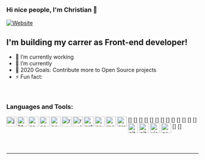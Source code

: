 ### Hi nice people, I'm Christian  👋

[![Website](https://img.shields.io/static/v1?label=linkedin&logo=linkedin&labelColor=0077ee&style=for-the-badge&message=let%27s%20connect)](https://www.linkedin.com/in/christian-haag-dev/)

## I'm building my carrer as Front-end developer!

- 🔭 I’m currently working 
- 🌱 I’m currently 
- 🥅 2020 Goals: Contribute more to Open Source projects
- ⚡ Fun fact: 

<br />

### Languages and Tools:

[<img align="left" alt="javascript" width="26px" src="https://raw.githubusercontent.com/vanhaaggen/icons/master/javascript.svg?token=AKWI6BZLVCFHCOVT36XIWLK7OMFPU" />]
[<img align="left" alt="html" width="26px" src="https://raw.githubusercontent.com/vanhaaggen/icons/master/html5.svg?token=AKWI6B4VPNXC4ZR5J4MGZZK7OMFTQ" />]
[<img align="left" alt="css" width="26px" src="https://raw.githubusercontent.com/vanhaaggen/icons/master/css3.svg?token=AKWI6B756FYV55SEEKTDCH27OMFRS" />]
[<img align="left" alt="sass" width="26px" src="https://raw.githubusercontent.com/vanhaaggen/icons/master/sass.svg?token=AKWI6B7XV5XIINMQWUES2FK7OMFUO" />]
[<img align="left" alt="node" width="26px" src="https://raw.githubusercontent.com/vanhaaggen/icons/master/node-dot-js.svg?token=AKWI6B4AAIGHDSEUICVBWZ27OMFVS" />]
[<img align="left" alt="react" width="26px" src="https://raw.githubusercontent.com/vanhaaggen/icons/master/react.svg?token=AKWI6B7EZZ7TOW4XGH66ILC7OMFW6" />]
[<img align="left" alt="router" width="26px" src="https://raw.githubusercontent.com/vanhaaggen/icons/master/reactrouter.svg?token=AKWI6B4LQVNG4Q7M2NKKU427OMFYC" />]
[<img align="left" alt="gatsby" width="26px" src="https://raw.githubusercontent.com/vanhaaggen/icons/master/gatsby.svg?token=AKWI6B36S3RBU4NZY5B5EPC7OMFZI" />]
[<img align="left" alt="next" width="26px" src="https://raw.githubusercontent.com/vanhaaggen/icons/master/next-dot-js%20(1).svg?token=AKWI6BZGVB63UEQFZYK2ITC7OMF2K" />]
[<img align="left" alt="mongodb" width="26px" src="https://raw.githubusercontent.com/vanhaaggen/icons/master/mongodb.svg?token=AKWI6B7SPYCQPXKWRSLLYKK7OMF3S" />]
[<img align="left" alt="graphql" width="26px" src="https://raw.githubusercontent.com/vanhaaggen/icons/master/graphql.svg?token=AKWI6BYGBYQR46USBAMM6QC7OMF4U" />]
[<img align="left" alt="git" width="26px" src="https://raw.githubusercontent.com/vanhaaggen/icons/master/git.svg?token=AKWI6BYHXPRK5K55IF4UIGK7OMF52" />]
[<img align="left" alt="github" width="26px" src="https://raw.githubusercontent.com/vanhaaggen/icons/master/github.svg?token=AKWI6BY2NQDNBIS5DOJ2BMK7OMF7K" />]
[<img align="left" alt="visualsc" width="26px" src="https://raw.githubusercontent.com/vanhaaggen/icons/master/visualstudiocode.svg?token=AKWI6BYPQ6RBJN2HRGXM3F27OMGAG" />]
[<img align="left" alt="google" width="26px" src="https://raw.githubusercontent.com/vanhaaggen/icons/master/google.svg?token=AKWI6B5VWV5NZP5IC3SPKYC7OMGBI" />]


<br />
<br />

---

